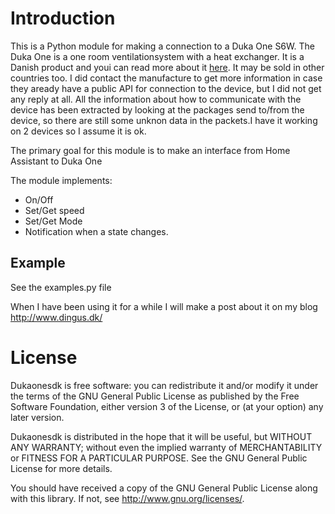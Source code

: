 # Introduction

This is a Python module for making a connection to a Duka One S6W.
The Duka One is a one room ventilationsystem with a heat exchanger. It is a Danish product and youi can read more about it [here](
https://dukaventilation.dk/produkter/1-rums-ventilationsloesninger/duka-one-s6w). It may be sold in other countries too. 
I did contact the manufacture to get more information in case they aready have a public API for connection to the device, but I did not get any reply at all.
All the information about how to communicate with the device has been extracted by looking at the packages send to/from the device, so there are still some unknon data in the packets.I have it working on 2 devices so I assume it is ok.

The primary goal for this module is to make an interface from Home Assistant to Duka One

The module implements:

* On/Off 
* Set/Get speed
* Set/Get Mode
* Notification when a state changes. 
 
## Example

See the examples.py file

When I have been using it for a while I will make a post about it on my blog http://www.dingus.dk/

# License

Dukaonesdk is free software: you can redistribute it and/or modify
it under the terms of the GNU General Public License as published by
the Free Software Foundation, either version 3 of the License, or
(at your option) any later version.

Dukaonesdk is distributed in the hope that it will be useful,
but WITHOUT ANY WARRANTY; without even the implied warranty of
MERCHANTABILITY or FITNESS FOR A PARTICULAR PURPOSE.  See the
GNU General Public License for more details.

You should have received a copy of the GNU General Public License
along with this library.  If not, see <http://www.gnu.org/licenses/>.

